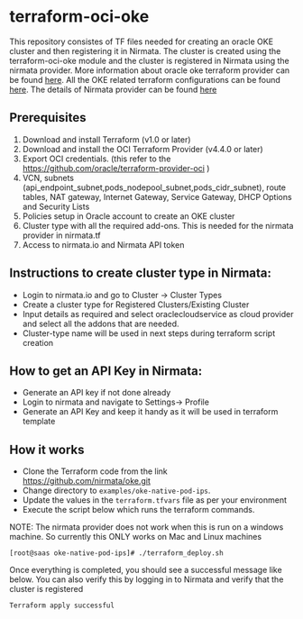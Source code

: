 # terraform-oci-oke

This repository consistes of TF files needed for creating an oracle OKE cluster and then registering it in Nirmata. The cluster is created using the terraform-oci-oke module and the cluster is registered in Nirmata using the nirmata provider. More information about oracle oke terraform provider can be found [here](https://registry.terraform.io/modules/oracle-terraform-modules/oke/oci/latest). All the OKE related terraform configurations can be found [here](https://github.com/oracle-terraform-modules/terraform-oci-oke/blob/main/docs/terraformoptions.adoc). The details of Nirmata provider can be found [here](https://registry.terraform.io/providers/nirmata/nirmata/latest)

## Prerequisites
1. Download and install Terraform (v1.0 or later)
2. Download and install the OCI Terraform Provider (v4.4.0 or later)
3. Export OCI credentials. (this refer to the https://github.com/oracle/terraform-provider-oci )
4. VCN, subnets (api_endpoint_subnet,pods_nodepool_subnet,pods_cidr_subnet), route tables, NAT gateway, Internet Gateway, Service Gateway, DHCP Options and Security Lists
5. Policies setup in Oracle account to create an OKE cluster
6. Cluster type with all the required add-ons. This is needed for the nirmata provider in nirmata.tf
7. Access to nirmata.io and Nirmata API token

## Instructions to create cluster type in Nirmata: 
- Login to nirmata.io and go to Cluster -> Cluster Types 
- Create a cluster type for Registered Clusters/Existing Cluster
- Input details as required and select oraclecloudservice as cloud provider and select all the addons that are needed. 
- Cluster-type name will be used in next steps during terraform script creation 

## How to get an API Key in Nirmata:
- Generate an API key if not done already
- Login to nirmata and navigate to Settings-> Profile
- Generate an API Key and keep it handy as it will be used in terraform template

## How it works

- Clone the Terraform code from the link https://github.com/nirmata/oke.git
- Change directory to `examples/oke-native-pod-ips`.
- Update the values in the `terraform.tfvars` file as per your environment
- Execute the script below which runs the terraform commands. 

NOTE: The nirmata provider does not work when this is run on a windows machine. So currently this ONLY works on Mac and Linux machines

```
[root@saas oke-native-pod-ips]# ./terraform_deploy.sh
```
Once everything is completed, you should see a successful message like below. You can also verify this by logging in to Nirmata and verify that the cluster is registered 

```
Terraform apply successful
```
